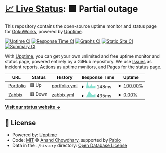 # [📈 Live Status](https://GokuWorks.github.io/GokuWorks-Upptime): <!--live status--> **🟧 Partial outage**

This repository contains the open-source uptime monitor and status page for [GokuWorks](https://GokuWorks.github.io/GokuWorks-Upptime), powered by [Upptime](https://github.com/upptime/upptime).

[![Uptime CI](https://github.com/GokuWorks/GokuWorks-Upptime/workflows/Uptime%20CI/badge.svg)](https://github.com/GokuWorks/GokuWorks-Upptime/actions?query=workflow%3A%22Uptime+CI%22)
[![Response Time CI](https://github.com/GokuWorks/GokuWorks-Upptime/workflows/Response%20Time%20CI/badge.svg)](https://github.com/GokuWorks/GokuWorks-Upptime/actions?query=workflow%3A%22Response+Time+CI%22)
[![Graphs CI](https://github.com/GokuWorks/GokuWorks-Upptime/workflows/Graphs%20CI/badge.svg)](https://github.com/GokuWorks/GokuWorks-Upptime/actions?query=workflow%3A%22Graphs+CI%22)
[![Static Site CI](https://github.com/GokuWorks/GokuWorks-Upptime/workflows/Static%20Site%20CI/badge.svg)](https://github.com/GokuWorks/GokuWorks-Upptime/actions?query=workflow%3A%22Static+Site+CI%22)
[![Summary CI](https://github.com/GokuWorks/GokuWorks-Upptime/workflows/Summary%20CI/badge.svg)](https://github.com/GokuWorks/GokuWorks-Upptime/actions?query=workflow%3A%22Summary+CI%22)

With [Upptime](https://upptime.js.org), you can get your own unlimited and free uptime monitor and status page, powered entirely by a GitHub repository. We use [Issues](https://github.com/GokuWorks/GokuWorks-Upptime/issues) as incident reports, [Actions](https://github.com/GokuWorks/GokuWorks-Upptime/actions) as uptime monitors, and [Pages](https://GokuWorks.github.io/GokuWorks-Upptime) for the status page.

<!--start: status pages-->
<!-- This summary is generated by Upptime (https://github.com/upptime/upptime) -->
<!-- Do not edit this manually, your changes will be overwritten -->
<!-- prettier-ignore -->
| URL | Status | History | Response Time | Uptime |
| --- | ------ | ------- | ------------- | ------ |
| <img alt="" src="https://icons.duckduckgo.com/ip3/notcjsite.work.ico" height="13"> [Portfolio](https://notcjsite.work) | 🟩 Up | [portfolio.yml](https://github.com/GokuWorks/GokuWorks-Upptime/commits/HEAD/history/portfolio.yml) | <details><summary><img alt="Response time graph" src="./graphs/portfolio/response-time-week.png" height="20"> 148ms</summary><br><a href="https://GokuWorks.github.io/GokuWorks-Upptime/history/portfolio"><img alt="Response time 226" src="https://img.shields.io/endpoint?url=https%3A%2F%2Fraw.githubusercontent.com%2FGokuWorks%2FGokuWorks-Upptime%2FHEAD%2Fapi%2Fportfolio%2Fresponse-time.json"></a><br><a href="https://GokuWorks.github.io/GokuWorks-Upptime/history/portfolio"><img alt="24-hour response time 127" src="https://img.shields.io/endpoint?url=https%3A%2F%2Fraw.githubusercontent.com%2FGokuWorks%2FGokuWorks-Upptime%2FHEAD%2Fapi%2Fportfolio%2Fresponse-time-day.json"></a><br><a href="https://GokuWorks.github.io/GokuWorks-Upptime/history/portfolio"><img alt="7-day response time 148" src="https://img.shields.io/endpoint?url=https%3A%2F%2Fraw.githubusercontent.com%2FGokuWorks%2FGokuWorks-Upptime%2FHEAD%2Fapi%2Fportfolio%2Fresponse-time-week.json"></a><br><a href="https://GokuWorks.github.io/GokuWorks-Upptime/history/portfolio"><img alt="30-day response time 226" src="https://img.shields.io/endpoint?url=https%3A%2F%2Fraw.githubusercontent.com%2FGokuWorks%2FGokuWorks-Upptime%2FHEAD%2Fapi%2Fportfolio%2Fresponse-time-month.json"></a><br><a href="https://GokuWorks.github.io/GokuWorks-Upptime/history/portfolio"><img alt="1-year response time 226" src="https://img.shields.io/endpoint?url=https%3A%2F%2Fraw.githubusercontent.com%2FGokuWorks%2FGokuWorks-Upptime%2FHEAD%2Fapi%2Fportfolio%2Fresponse-time-year.json"></a></details> | <details><summary><a href="https://GokuWorks.github.io/GokuWorks-Upptime/history/portfolio">100.00%</a></summary><a href="https://GokuWorks.github.io/GokuWorks-Upptime/history/portfolio"><img alt="All-time uptime 100.00%" src="https://img.shields.io/endpoint?url=https%3A%2F%2Fraw.githubusercontent.com%2FGokuWorks%2FGokuWorks-Upptime%2FHEAD%2Fapi%2Fportfolio%2Fuptime.json"></a><br><a href="https://GokuWorks.github.io/GokuWorks-Upptime/history/portfolio"><img alt="24-hour uptime 100.00%" src="https://img.shields.io/endpoint?url=https%3A%2F%2Fraw.githubusercontent.com%2FGokuWorks%2FGokuWorks-Upptime%2FHEAD%2Fapi%2Fportfolio%2Fuptime-day.json"></a><br><a href="https://GokuWorks.github.io/GokuWorks-Upptime/history/portfolio"><img alt="7-day uptime 100.00%" src="https://img.shields.io/endpoint?url=https%3A%2F%2Fraw.githubusercontent.com%2FGokuWorks%2FGokuWorks-Upptime%2FHEAD%2Fapi%2Fportfolio%2Fuptime-week.json"></a><br><a href="https://GokuWorks.github.io/GokuWorks-Upptime/history/portfolio"><img alt="30-day uptime 100.00%" src="https://img.shields.io/endpoint?url=https%3A%2F%2Fraw.githubusercontent.com%2FGokuWorks%2FGokuWorks-Upptime%2FHEAD%2Fapi%2Fportfolio%2Fuptime-month.json"></a><br><a href="https://GokuWorks.github.io/GokuWorks-Upptime/history/portfolio"><img alt="1-year uptime 100.00%" src="https://img.shields.io/endpoint?url=https%3A%2F%2Fraw.githubusercontent.com%2FGokuWorks%2FGokuWorks-Upptime%2FHEAD%2Fapi%2Fportfolio%2Fuptime-year.json"></a></details>
| <img alt="" src="https://icons.duckduckgo.com/ip3/zab.notcjsite.work.ico" height="13"> [Zabbix](https://zab.notcjsite.work) | 🟥 Down | [zabbix.yml](https://github.com/GokuWorks/GokuWorks-Upptime/commits/HEAD/history/zabbix.yml) | <details><summary><img alt="Response time graph" src="./graphs/zabbix/response-time-week.png" height="20"> 435ms</summary><br><a href="https://GokuWorks.github.io/GokuWorks-Upptime/history/zabbix"><img alt="Response time 376" src="https://img.shields.io/endpoint?url=https%3A%2F%2Fraw.githubusercontent.com%2FGokuWorks%2FGokuWorks-Upptime%2FHEAD%2Fapi%2Fzabbix%2Fresponse-time.json"></a><br><a href="https://GokuWorks.github.io/GokuWorks-Upptime/history/zabbix"><img alt="24-hour response time 379" src="https://img.shields.io/endpoint?url=https%3A%2F%2Fraw.githubusercontent.com%2FGokuWorks%2FGokuWorks-Upptime%2FHEAD%2Fapi%2Fzabbix%2Fresponse-time-day.json"></a><br><a href="https://GokuWorks.github.io/GokuWorks-Upptime/history/zabbix"><img alt="7-day response time 435" src="https://img.shields.io/endpoint?url=https%3A%2F%2Fraw.githubusercontent.com%2FGokuWorks%2FGokuWorks-Upptime%2FHEAD%2Fapi%2Fzabbix%2Fresponse-time-week.json"></a><br><a href="https://GokuWorks.github.io/GokuWorks-Upptime/history/zabbix"><img alt="30-day response time 376" src="https://img.shields.io/endpoint?url=https%3A%2F%2Fraw.githubusercontent.com%2FGokuWorks%2FGokuWorks-Upptime%2FHEAD%2Fapi%2Fzabbix%2Fresponse-time-month.json"></a><br><a href="https://GokuWorks.github.io/GokuWorks-Upptime/history/zabbix"><img alt="1-year response time 376" src="https://img.shields.io/endpoint?url=https%3A%2F%2Fraw.githubusercontent.com%2FGokuWorks%2FGokuWorks-Upptime%2FHEAD%2Fapi%2Fzabbix%2Fresponse-time-year.json"></a></details> | <details><summary><a href="https://GokuWorks.github.io/GokuWorks-Upptime/history/zabbix">0.00%</a></summary><a href="https://GokuWorks.github.io/GokuWorks-Upptime/history/zabbix"><img alt="All-time uptime 0.00%" src="https://img.shields.io/endpoint?url=https%3A%2F%2Fraw.githubusercontent.com%2FGokuWorks%2FGokuWorks-Upptime%2FHEAD%2Fapi%2Fzabbix%2Fuptime.json"></a><br><a href="https://GokuWorks.github.io/GokuWorks-Upptime/history/zabbix"><img alt="24-hour uptime 0.00%" src="https://img.shields.io/endpoint?url=https%3A%2F%2Fraw.githubusercontent.com%2FGokuWorks%2FGokuWorks-Upptime%2FHEAD%2Fapi%2Fzabbix%2Fuptime-day.json"></a><br><a href="https://GokuWorks.github.io/GokuWorks-Upptime/history/zabbix"><img alt="7-day uptime 0.00%" src="https://img.shields.io/endpoint?url=https%3A%2F%2Fraw.githubusercontent.com%2FGokuWorks%2FGokuWorks-Upptime%2FHEAD%2Fapi%2Fzabbix%2Fuptime-week.json"></a><br><a href="https://GokuWorks.github.io/GokuWorks-Upptime/history/zabbix"><img alt="30-day uptime 0.00%" src="https://img.shields.io/endpoint?url=https%3A%2F%2Fraw.githubusercontent.com%2FGokuWorks%2FGokuWorks-Upptime%2FHEAD%2Fapi%2Fzabbix%2Fuptime-month.json"></a><br><a href="https://GokuWorks.github.io/GokuWorks-Upptime/history/zabbix"><img alt="1-year uptime 0.00%" src="https://img.shields.io/endpoint?url=https%3A%2F%2Fraw.githubusercontent.com%2FGokuWorks%2FGokuWorks-Upptime%2FHEAD%2Fapi%2Fzabbix%2Fuptime-year.json"></a></details>

<!--end: status pages-->

[**Visit our status website →**](https://GokuWorks.github.io/GokuWorks-Upptime)

## 📄 License

- Powered by: [Upptime](https://github.com/upptime/upptime)
- Code: [MIT](./LICENSE) © [Anand Chowdhary](https://anandchowdhary.com), supported by [Pabio](https://pabio.com)
- Data in the `./history` directory: [Open Database License](https://opendatacommons.org/licenses/odbl/1-0/)
